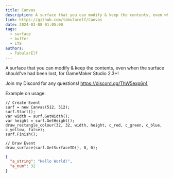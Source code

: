 ```yaml
---
title: Canvas
description: A surface that you can modify & keep the contents, even when the surface should've had been lost, for GameMaker Studio 2.3+!
link: https://github.com/tabularelf/Canvas
date: 2024-03-08 01:05:00
tags:
  - surface
  - buffer
  - LTS
authors:
  - TabularElf
---
```


A surface that you can modify & keep the contents, even when the surface should've had been lost, for GameMaker Studio 2.3+!

Join my Discord for any questions! https://discord.gg/ThW5exp6r4

Example on usage:
```gml
// Create Event
surf = new Canvas(512, 512);
surf.Start();
var width = surf.GetWidth();
var height = surf.GetHeight();
draw_rectangle_colour(32, 32, width, height, c_red, c_green, c_blue, c_yellow, false);
surf.Finish();

// Draw Event
draw_surface(surf.GetSurfaceID(), 0, 0);
```

```json
{
  "a_string": "Hello World!",
  "a_num": 32
}
```